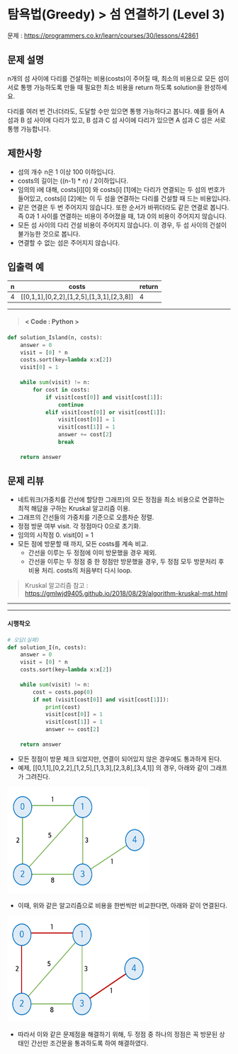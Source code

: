 # 탐욕법(Greedy) > 섬 연결하기 (Level 3)
문제 : https://programmers.co.kr/learn/courses/30/lessons/42861

## 문제 설명
n개의 섬 사이에 다리를 건설하는 비용(costs)이 주어질 때, 최소의 비용으로 모든 섬이 서로 통행 가능하도록 만들 때 필요한 최소 비용을 return 하도록 solution을 완성하세요.

다리를 여러 번 건너더라도, 도달할 수만 있으면 통행 가능하다고 봅니다. 예를 들어 A 섬과 B 섬 사이에 다리가 있고, B 섬과 C 섬 사이에 다리가 있으면 A 섬과 C 섬은 서로 통행 가능합니다.

## 제한사항
- 섬의 개수 n은 1 이상 100 이하입니다.
- costs의 길이는 ((n-1) * n) / 2이하입니다.
- 임의의 i에 대해, costs[i][0] 와 costs[i] [1]에는 다리가 연결되는 두 섬의 번호가 들어있고, costs[i] [2]에는 이 두 섬을 연결하는 다리를 건설할 때 드는 비용입니다.
- 같은 연결은 두 번 주어지지 않습니다. 또한 순서가 바뀌더라도 같은 연결로 봅니다. 즉 0과 1 사이를 연결하는 비용이 주어졌을 때, 1과 0의 비용이 주어지지 않습니다.
- 모든 섬 사이의 다리 건설 비용이 주어지지 않습니다. 이 경우, 두 섬 사이의 건설이 불가능한 것으로 봅니다.
- 연결할 수 없는 섬은 주어지지 않습니다.

## 입출력 예

| n | costs | return |
| --- | --- | --- |
| 4 | [[0,1,1],[0,2,2],[1,2,5],[1,3,1],[2,3,8]] | 4 |

____

> #### < Code : Python >
```python
def solution_Island(n, costs):
    answer = 0
    visit = [0] * n
    costs.sort(key=lambda x:x[2])
    visit[0] = 1
    
    while sum(visit) != n:
        for cost in costs:
            if visit[cost[0]] and visit[cost[1]]:
                continue
            elif visit[cost[0]] or visit[cost[1]]:
                visit[cost[0]] = 1
                visit[cost[1]] = 1
                answer += cost[2]
                break
    
    return answer
```

## 문제 리뷰
- 네트워크(가중치를 간선에 할당한 그래프)의 모든 정점을 최소 비용으로 연결하는 최적 해답을 구하는 Kruskal 알고리즘 이용.
- 그래프의 간선들의 가중치를 기준으로 오름차순 정렬.
- 정점 방문 여부 visit. 각 정점마다 0으로 초기화.
- 임의의 시작점 0. visit[0] = 1
- 모든 점에 방문할 때 까지, 모든 costs를 계속 비교.
    - 간선을 이루는 두 정점에 이미 방문했을 경우 제외.
    - 간선을 이루는 두 정점 중 한 정점만 방문했을 경우, 두 정점 모두 방문처리 후 비용 처리. costs의 처음부터 다시 loop.

> Kruskal 알고리즘 참고 : https://gmlwjd9405.github.io/2018/08/29/algorithm-kruskal-mst.html

___
___
#### 시행착오
```python
# 오답(실패)
def solution_I(n, costs):
    answer = 0
    visit = [0] * n
    costs.sort(key=lambda x:x[2])
    
    while sum(visit) != n:
        cost = costs.pop(0)
        if not (visit[cost[0]] and visit[cost[1]]):
            print(cost)
            visit[cost[0]] = 1
            visit[cost[1]] = 1
            answer += cost[2]
    
    return answer
```

- 모든 정점이 방문 체크 되었지만, 연결이 되어있지 않은 경우에도 통과하게 된다.
- 예제, [[0,1,1],[0,2,2],[1,2,5],[1,3,3],[2,3,8],[3,4,1]] 의 경우, 아래와 같이 그래프가 그려진다.

<img src="Island_Connection1.png" height = 240, width = 320>

- 이때, 위와 같은 알고리즘으로 비용을 한번씩만 비교한다면, 아래와 같이 연결된다.

<img src="Island_Connection2.png" height = 240, width = 320>

- 따라서 이와 같은 문제점을 해결하기 위해, 두 정점 중 하나의 정점은 꼭 방문된 상태인 간선만 조건문을 통과하도록 하여 해결하였다.